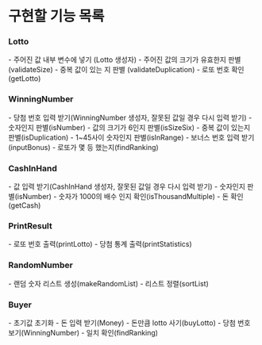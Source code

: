 <h1>구현할 기능 목록</h1>

<h3>Lotto</h3>
- 주어진 값 내부 변수에 넣기 (Lotto 생성자)
- 주어진 값의 크기가 유효한지 판별 (validateSize)
- 중복 값이 있는 지 판별 (validateDuplication)
- 로또 번호 확인(getLotto)

<h3>WinningNumber</h3>
- 당첨 번호 입력 받기(WinningNumber 생성자, 잘못된 값일 경우 다시 입력 받기)
- 숫자인지 판별(isNumber)
- 값의 크기가 6인지 판별(isSizeSix)
- 중복 값이 있는지 판별(isDuplication)
- 1~45사이 숫자인지 판별(isInRange)
- 보너스 번호 입력 받기(inputBonus)
- 로또가 몇 등 했는지(findRanking)

<h3>CashInHand</h3>
- 값 입력 받기(CashInHand 생성자, 잘못된 값일 경우 다시 입력 받기)
- 숫자인지 판별(isNumber)
- 숫자가 1000의 배수 인지 확인(isThousandMultiple)
- 돈 확인(getCash)

<h3>PrintResult</h3>
- 로또 번호 출력(printLotto)
- 당첨 통계 출력(printStatistics)

<h3>RandomNumber</h3>
- 랜덤 숫자 리스트 생성(makeRandomList)
- 리스트 정렬(sortList)

<h3>Buyer</h3>
- 초기값 초기화
- 돈 입력 받기(Money)
- 돈만큼 lotto 사기(buyLotto)
- 당첨 번호 보기(WinningNumber)
- 일치 확인(findRanking)